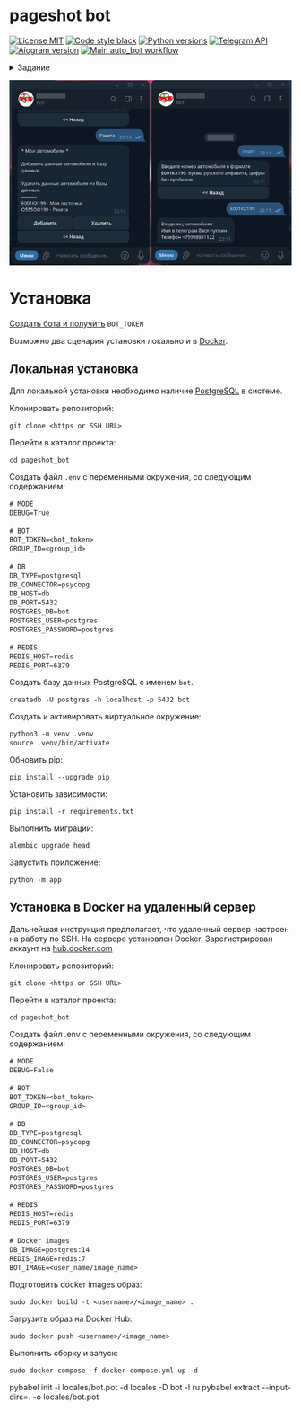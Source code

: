 # pageshot bot
[![License MIT](https://img.shields.io/badge/licence-MIT-green)](https://opensource.org/license/mit/)
[![Code style black](https://img.shields.io/badge/code%20style-black-black)](https://github.com/psf/black)
[![Python versions](https://img.shields.io/badge/python-3.11-blue)](#)
[![Telegram API](https://img.shields.io/badge/Telegram%20Bot%20API-6.9-blue?logo=telegram)](https://core.telegram.org/bots/api)
[![Aiogram version](https://img.shields.io/badge/Aiogram-3.1.1-blue)](https://aiogram.dev/)
[![Main auto_bot workflow](https://github.com/andprov/auto_bot/actions/workflows/main.yml/badge.svg)](https://github.com/andprov/auto_bot/actions/workflows/main.yml)


<details> 
  <summary>Задание</summary>
Напиши клон телеграм-бота @siteshot_bot, который присылает скриншот вебстраницы в ответ на присланную боту ссылку.


### Технические требования
1. Бот должен быть написан на языке Python
2. Все настройки бот должен брать из переменных окружения или .env
файла
3. Бот и необходимые ему сервисы должны разворачиваться в контейнерах
с помощью Docker Compose
4. Зависимости бота указаны в requirements.txt с версиями или с помощью
инструментов вроде Poetry
5. Для бота есть инструкция по его развёртыванию в README.md проекта
6. Бот логгирует свою работу с использованием библиотеки logging или
loguru
7. Перезапуск контейнеров не должен приводить к потере данных
8. (бонус +1 балл) Процесс получения скриншота не должен блокировать
работу бота (бот должен продолжать отвечать на сообщения от других
пользователей)

### Функциональные требования
1. Бот работает и в личных сообщениях и при добавлении в чат.
2. По команде /start бот встречает пользователя сообщением-приветствием,
которое рассказывает о функционале бота.
3. При получении сообщения с ссылкой, бот присылает сообщение-
заглушку, о том что запрос принят, и запускает процесс получения
скриншота в фоне.
4. Когда скриншот получен, бот редактирует сообщение-заглушку:
a. Прикрепляет скриншот к сообщению
b. Заменяет текст сообщения на заголовок сайта, URL и время обработки
страницы
c. (бонус 1 балл) добавляет к сообщению кнопку “Подробнее”, которая
показывает WHOIS сайта
5. Скриншоты бот так же сохраняет в файловую систему. В имени файла
обязательно должны быть: дата запроса, user_id пользователя, домен из
url запроса.
6. (бонус 5 баллов) Бот сохраняет статистику о своей работе в базу данных -
PostgreSQL или ClickHouse
7. (бонус 1 балл) Бот позволяет выбрать язык работы - русский или
английский. После переключения языка все последующие сообщения от
бота выводятся на выбранном языке.

</details>


![Pic](https://github.com/andprov/auto_bot/blob/main/img/pic.png?raw=true "Pic")


# Установка
[Создать бота и получить](https://core.telegram.org/bots#how-do-i-create-a-bot) `BOT_TOKEN`

Возможно два сценария установки локально и в [Docker](https://docs.docker.com/engine/install/).

## Локальная установка
Для локальной установки необходимо наличие [PostgreSQL](https://www.postgresql.org/download/) 
в системе.

Клонировать репозиторий:
```shell
git clone <https or SSH URL>
```

Перейти в каталог проекта:
```shell
cd pageshot_bot
```

Создать файл `.env` с переменными окружения, со следующим содержанием:
```shell
# MODE
DEBUG=True

# BOT
BOT_TOKEN=<bot_token>
GROUP_ID=<group_id>

# DB
DB_TYPE=postgresql
DB_CONNECTOR=psycopg
DB_HOST=db
DB_PORT=5432
POSTGRES_DB=bot
POSTGRES_USER=postgres
POSTGRES_PASSWORD=postgres

# REDIS
REDIS_HOST=redis
REDIS_PORT=6379
```

Создать базу данных PostgreSQL с именем `bot`.

```shell
createdb -U postgres -h localhost -p 5432 bot
```

Создать и активировать виртуальное окружение:
```shell
python3 -m venv .venv
source .venv/bin/activate
```

Обновить pip:
```shell
pip install --upgrade pip
```

Установить зависимости:
```shell
pip install -r requirements.txt
```

Выполнить миграции:
```shell
alembic upgrade head
```

Запустить приложение:
```shell
python -m app
```

## Установка в Docker на удаленный сервер
Дальнейшая инструкция предполагает, что удаленный сервер настроен на работу 
по SSH. На сервере установлен Docker. Зарегистрирован аккаунт на 
[hub.docker.com](https://hub.docker.com/)

Клонировать репозиторий:
```shell
git clone <https or SSH URL>
```

Перейти в каталог проекта:
```shell
cd pageshot_bot
```

Создать файл .env с переменными окружения, со следующим содержанием:
```shell
# MODE
DEBUG=False

# BOT
BOT_TOKEN=<bot_token>
GROUP_ID=<group_id>

# DB
DB_TYPE=postgresql
DB_CONNECTOR=psycopg
DB_HOST=db
DB_PORT=5432
POSTGRES_DB=bot
POSTGRES_USER=postgres
POSTGRES_PASSWORD=postgres

# REDIS
REDIS_HOST=redis
REDIS_PORT=6379

# Docker images
DB_IMAGE=postgres:14
REDIS_IMAGE=redis:7
BOT_IMAGE=<user_name/image_name>
```

Подготовить docker images образ:
```shell
sudo docker build -t <username>/<image_name> .
```

Загрузить образ на Docker Hub:
```shell
sudo docker push <username>/<image_name>
```

Выполнить сборку и запуск:
```shell
sudo docker compose -f docker-compose.yml up -d
```




pybabel init -i locales/bot.pot -d locales -D bot -l ru
pybabel extract --input-dirs=. -o locales/bot.pot